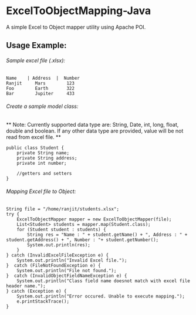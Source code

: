 # ExcelToObjectMapping-Java
A simple Excel to Object mapper utility using Apache POI.

## Usage Example:

###### Sample excel file (.xlsx):
```
Name    | Address  |  Number
Ranjit     Mars        123
Foo        Earth       322
Bar        Jupiter     433
```

###### Create a sample model class:

** Note: Currently supported data type are: String, Date, int, long, float, double and boolean. If any other data type are provided, value will be not read from excel file. **
```
public class Student {
    private String name;
    private String address;
    private int number;
    
    //getters and setters
}
```
###### Mapping Excel file to Object:
```
String file = "/home/ranjit/students.xlsx";
try {
    ExcelToObjectMapper mapper = new ExcelToObjectMapper(file);
    List<Student> students = mapper.map(Student.class);
    for (Student student : students) {
        String res = "Name : " + student.getName() + ", Address : " + student.getAddress() + ", Number : "+ student.getNumber();
        System.out.println(res);
    }
} catch (InvalidExcelFileException e) {
    System.out.println("Invalid Excel file.");
}  catch (FileNotFoundException e) {
    System.out.println("File not found.");
}  catch (InvalidObjectFieldNameException e) {
    System.out.println("Class field name doesnot match with excel file header name.");
} catch (Exception e) {
    System.out.println("Error occured. Unable to execute mapping.");
    e.printStackTrace();
}
```


